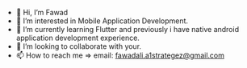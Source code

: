 - 👋 Hi, I’m Fawad
- 👀 I’m interested in Mobile Application Development.
- 🌱 I’m currently learning Flutter and previously i have native android application development experience.
- 💞️ I’m looking to collaborate with your.
- 📫 How to reach me => email: fawadali.a1strategez@gmail.com

<!---
FawadA1s/FawadA1s is a ✨ special ✨ repository because its `README.md` (this file) appears on your GitHub profile.
You can click the Preview link to take a look at your changes.
--->
